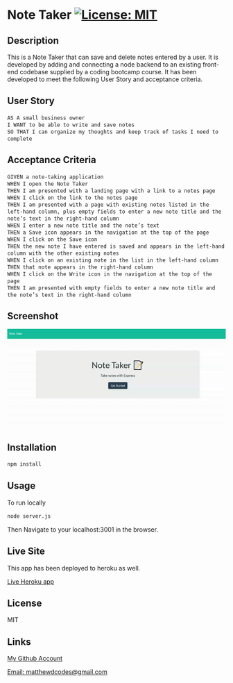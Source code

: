 # Note Taker [![License: MIT](https://img.shields.io/badge/License-MIT-yellow.svg)](https://opensource.org/licenses/MIT)

## Description

This is a Note Taker that can save and delete notes entered by a user. It is developed by adding and connecting a node backend to an existing front-end codebase supplied by a coding bootcamp course. It has been developed to meet the following User Story and acceptance criteria.

## User Story

```
AS A small business owner
I WANT to be able to write and save notes
SO THAT I can organize my thoughts and keep track of tasks I need to complete
```

## Acceptance Criteria

```
GIVEN a note-taking application
WHEN I open the Note Taker
THEN I am presented with a landing page with a link to a notes page
WHEN I click on the link to the notes page
THEN I am presented with a page with existing notes listed in the left-hand column, plus empty fields to enter a new note title and the note’s text in the right-hand column
WHEN I enter a new note title and the note’s text
THEN a Save icon appears in the navigation at the top of the page
WHEN I click on the Save icon
THEN the new note I have entered is saved and appears in the left-hand column with the other existing notes
WHEN I click on an existing note in the list in the left-hand column
THEN that note appears in the right-hand column
WHEN I click on the Write icon in the navigation at the top of the page
THEN I am presented with empty fields to enter a new note title and the note’s text in the right-hand column
```

## Screenshot 


![demo](./demo/demo.gif) 


## Installation

```md
npm install
```

## Usage
To run locally

```md
node server.js
```
Then Navigate to your localhost:3001 in the browser.

## Live Site

This app has been deployed to heroku as well.

[Live Heroku app](https://vast-springs-72190.herokuapp.com/notes)

## License

MIT

## Links

[My Github Account](https://github.com/mattyd96)

[Email: matthewdcodes@gmail.com](mailto:matthewdcodes@gmail.com)